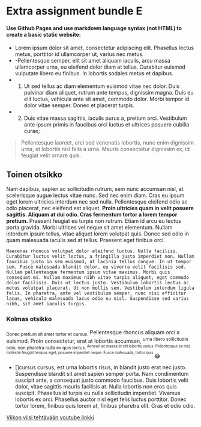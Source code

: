 ---
---


# Extra assignment bundle E
#### Use Github Pages and use markdown language syntax (not HTML) to create a basic static website:


- Lorem ipsum dolor sit amet, consectetur adipiscing elit. Phasellus lectus metus, porttitor id ullamcorper ut, varius nec metus.  
- -Pellentesque semper, elit sit amet aliquam iaculis, arcu massa ullamcorper urna, eu eleifend dolor diam at tellus. Curabitur euismod vulputate libero eu finibus. In lobortis sodales metus et dapibus. 
- 1. Ut sed tellus ac diam elementum euismod vitae nec dolor. Duis pulvinar diam aliquet, rutrum ante tempus, dignissim magna. Duis eu elit luctus, vehicula ante sit amet, commodo dolor. Morbi tempor id dolor vitae semper. Donec et placerat turpis. 
- 2. Duis vitae massa sagittis, iaculis purus a, pretium orci. Vestibulum ante ipsum primis in faucibus orci luctus et ultrices posuere cubilia curae; 
>Pellentesque laoreet, orci sed venenatis lobortis, nunc enim dignissim urna, et lobortis nisl felis a urna. Mauris consectetur dignissim ex, id feugiat velit ornare quis.

## Toinen otsikko

Nam dapibus, sapien ac sollicitudin rutrum, sem nunc accumsan nisl, at scelerisque augue lectus vitae nunc. Sed nec enim diam. Cras eu ipsum eget lorem ultricies interdum nec sed nulla. Pellentesque eleifend odio ac odio placerat, nec eleifend est aliquet. __Proin ultricies quam in velit posuere sagittis. Aliquam at dui odio. Cras fermentum tortor a lorem tempor pretium.__ Praesent feugiat eu turpis non rutrum. Etiam id arcu eu lectus porta gravida. Morbi ultrices vel neque sit amet elementum. Nullam interdum ipsum tellus, vitae aliquet lorem volutpat quis. Donec sed odio in quam malesuada iaculis sed at tellus. Praesent eget finibus orci.

`Maecenas rhoncus volutpat dolor eleifend luctus. Nulla facilisi. Curabitur luctus velit lectus, a fringilla justo imperdiet non. Nullam faucibus justo in sem euismod, at lacinia tellus congue. In ut tempor sem. Fusce malesuada blandit dolor, eu viverra velit facilisis sed. Nullam pellentesque fermentum ipsum vitae maximus. Morbi quis consequat mi. Nullam maximus nibh vitae turpis aliquet, eget commodo dolor facilisis. Duis ut lectus justo. Vestibulum lobortis lectus ac metus volutpat placerat. Ut non mollis sem. Vestibulum interdum ligula felis. In pharetra, ante vel vestibulum semper, nunc nisi efficitur lacus, vehicula malesuada lacus odio eu nisl. Suspendisse sed varius nibh, sit amet iaculis turpis.`

### Kolmas otsikko

<sub>Donec pretium sit amet tortor et cursus.</sub> Pellentesque rhoncus aliquam orci a euismod. Proin consectetur, erat at lobortis accumsan, <sup> urna libero sollicitudin odio, non pharetra nulla ex quis lectus.<sup> Aenean ac massa et elit lobortis varius. Pellentesque ex nisl, molestie feugiat tempus eget, posuere imperdiet neque. Fusce malesuada, tortor quis </sup></sup>  &#x1F602;

- []cursus cursus, est urna lobortis risus, in blandit justo erat nec justo. Suspendisse blandit sit amet sapien semper porta. Nam condimentum suscipit ante, a consequat justo commodo faucibus. Duis lobortis velit dolor, vitae sagittis mauris facilisis at. Nulla lobortis non eros quis suscipit. Phasellus id turpis eu nulla sollicitudin imperdiet. Vivamus lobortis ex orci. Phasellus auctor nisl eget felis luctus porttitor. Donec tortor lorem, finibus quis lorem at, finibus pharetra elit. Cras et odio odio.

[Viikon viisi tehtävään youtube linkki](https://youtu.be/OXlsbF8oWa4)

[^1]:Sed eleifend orci vel arcu suscipit fermentum. Morbi a mauris nec tortor facilisis luctus. Praesent blandit dolor a leo luctus gravida. Nullam mollis justo nibh, a maximus purus pharetra eget. In at libero vitae enim convallis mattis quis eget sapien. Sed nec massa iaculis, aliquam felis vitae, ornare nisi. Nam sollicitudin venenatis sapien, vel feugiat ipsum. Proin dictum, tellus vel ultrices convallis, leo dui semper leo, id consectetur urna turpis at arcu. Morbi blandit lorem id est volutpat pretium. Nullam ut orci enim. Phasellus scelerisque dui sed volutpat viverra. 

